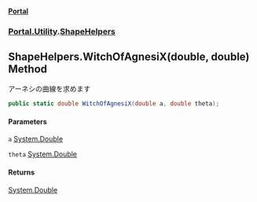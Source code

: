 #### [Portal](index.md 'index')
### [Portal.Utility](Portal.Utility.md 'Portal.Utility').[ShapeHelpers](ShapeHelpers.md 'Portal.Utility.ShapeHelpers')

## ShapeHelpers.WitchOfAgnesiX(double, double) Method

アーネシの曲線を求めます

```csharp
public static double WitchOfAgnesiX(double a, double theta);
```
#### Parameters

<a name='Portal.Utility.ShapeHelpers.WitchOfAgnesiX(double,double).a'></a>

`a` [System.Double](https://docs.microsoft.com/en-us/dotnet/api/System.Double 'System.Double')

<a name='Portal.Utility.ShapeHelpers.WitchOfAgnesiX(double,double).theta'></a>

`theta` [System.Double](https://docs.microsoft.com/en-us/dotnet/api/System.Double 'System.Double')

#### Returns
[System.Double](https://docs.microsoft.com/en-us/dotnet/api/System.Double 'System.Double')